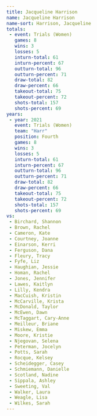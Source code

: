 ```yaml
---
title: Jacqueline Harrison
name: Jacqueline Harrison
name-sort: Harrison, Jacqueline
totals:
 - event: Trials (Women)
   games: 8
   wins: 3
   losses: 5
   inturn-total: 61
   inturn-percent: 67
   outturn-total: 96
   outturn-percent: 71
   draw-total: 82
   draw-percent: 66
   takeout-total: 75
   takeout-percent: 72
   shots-total: 157
   shots-percent: 69
years:
 - year: 2021
   event: Trials (Women)
   team: "Harr"
   position: Fourth
   games: 8
   wins: 3
   losses: 5
   inturn-total: 61
   inturn-percent: 67
   outturn-total: 96
   outturn-percent: 71
   draw-total: 82
   draw-percent: 66
   takeout-total: 75
   takeout-percent: 72
   shots-total: 157
   shots-percent: 69
vs:
 - Birchard, Shannon
 - Brown, Rachel
 - Cameron, Kate
 - Courtney, Joanne
 - Einarson, Kerri
 - Ferguson, Dana
 - Fleury, Tracy
 - Fyfe, Liz
 - Haughian, Jessie
 - Homan, Rachel
 - Jones, Jennifer
 - Lawes, Kaitlyn
 - Lilly, Kendra
 - MacCuish, Kristin
 - McCarville, Krista
 - McDonald, Taylor
 - McEwen, Dawn
 - McTaggart, Cary-Anne
 - Meilleur, Briane
 - Miskew, Emma
 - Moore, Kristie
 - Njegovan, Selena
 - Peterman, Jocelyn
 - Potts, Sarah
 - Rocque, Kelsey
 - Scheidegger, Casey
 - Schmiemann, Danielle
 - Scotland, Nadine
 - Sippala, Ashley
 - Sweeting, Val
 - Walker, Laura
 - Weagle, Lisa
 - Wilkes, Sarah
---
```

